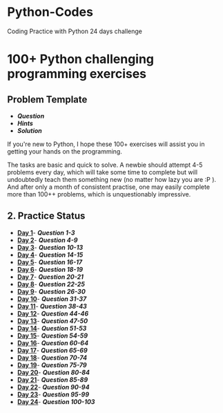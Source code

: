 # Python-Codes
Coding Practice with Python
24 days challenge

# 100+ Python challenging programming exercises

## Problem Template

* ***Question***
* ***Hints***
* ***Solution***

If you're new to Python, I hope these 100+ exercises will assist you in getting your hands on the programming.

The tasks are basic and quick to solve. A newbie should attempt 4-5 problems every day, which will take some time to complete but will undoubtedly teach them something new (no matter how lazy you are :P ). And after only a month of consistent practise, one may easily complete more than 100++ problems, which is unquestionably impressive.

## 2. Practice Status

* **[Day 1](https://github.com/nandinichhajed/Python-Codes/tree/main/Day-1 "Day 1 Status")**- ***Question 1-3***
* **[Day 2](https://github.com/nandinichhajed/Python-Codes/tree/main/Day-2 "Day 2 Status")**- ***Question 4-9***
* **[Day 3](https://github.com/nandinichhajed/Python-Codes/tree/main/Day-3 "Day 3 Status")**- ***Question 10-13***
* **[Day 4](https://github.com/nandinichhajed/Python-Codes/tree/main/Day-4 "Day 4 Status")**- ***Question 14-15***
* **[Day 5](https://github.com/nandinichhajed/Python-Codes/tree/main/Day-5 "Day 5 Status")**- ***Question 16-17***
* **[Day 6](https://github.com/nandinichhajed/Python-Codes/tree/main/Day-6 "Day 6 Status")**- ***Question 18-19***
* **[Day 7](https://github.com/nandinichhajed/Python-Codes/tree/main/Day-7 "Day 7 Status")**- ***Question 20-21***
* **[Day 8](https://github.com/nandinichhajed/Python-Codes/tree/main/Day-8 "Day 8 Status")**- ***Question 22-25***
* **[Day 9](https://github.com/nandinichhajed/Python-Codes/tree/main/Day-9 "Day 9 Status")**- ***Question 26-30***
* **[Day 10](https://github.com/nandinichhajed/Python-Codes/tree/main/Day-10 "Day 10 Status")**- ***Question 31-37***
* **[Day 11](https://github.com/nandinichhajed/Python-Codes/tree/main/Day-11 "Day 11 Status")**- ***Question 38-43***
* **[Day 12](https://github.com/nandinichhajed/Python-Codes/tree/main/Day-12 "Day 12 Status")**- ***Question 44-46***
* **[Day 13](https://github.com/nandinichhajed/Python-Codes/tree/main/Day-13 "Day 13 Status")**- ***Question 47-50***
* **[Day 14](https:3/github.com/nandinichhajed/Python-Codes/tree/main/Day-14 "Day 14 Status")**- ***Question 51-53***
* **[Day 15](https://github.com/nandinichhajed/Python-Codes/tree/main/Day-15 "Day 15 Status")**- ***Question 54-59***
* **[Day 16](https://github.com/nandinichhajed/Python-Codes/tree/main/Day-16 "Day 16 Status")**- ***Question 60-64***
* **[Day 17](https://github.com/nandinichhajed/Python-Codes/tree/main/Day-17 "Day 17 Status")**- ***Question 65-69***
* **[Day 18](https://github.com/nandinichhajed/Python-Codes/tree/main/Day-18 "Day 18 Status")**- ***Question 70-74***
* **[Day 19](https://github.com/nandinichhajed/Python-Codes/tree/main/Day-19 "Day 19 Status")**- ***Question 75-79***
* **[Day 20](https://github.com/nandinichhajed/Python-Codes/tree/main/Day-20 "Day 20 Status")**- ***Question 80-84***
* **[Day 21](https://github.com/nandinichhajed/Python-Codes/tree/main/Day-21 "Day 21 Status")**- ***Question 85-89***
* **[Day 22](https://github.com/nandinichhajed/Python-Codes/tree/main/Day-22 "Day 22 Status")**- ***Question 90-94***
* **[Day 23](https://github.com/nandinichhajed/Python-Codes/tree/main/Day-23 "Day 23 Status")**- ***Question 95-99***
* **[Day 24](https://github.com/nandinichhajed/Python-Codes/tree/main/Day-24 "Day 24 Status")**- ***Question 100-103***
